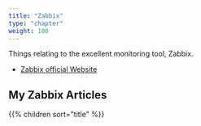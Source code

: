 ```yaml
---
title: "Zabbix"
type: "chapter"
weight: 100
---
```


Things relating to the excellent monitoring tool, Zabbix. 

* [Zabbix official Website](https://www.zabbix.com/)

## My Zabbix Articles

{{% children sort="title" %}}
